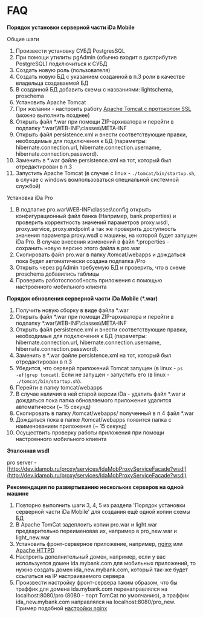# FAQ

**Порядок установки серверной части iDa Mobile**

Общие шаги

1. Произвести установку СУБД PostgresSQL
2. При помощи утилиты pgAdmin (обычно входит в дистрибутив PostgreSQL) подключиться к СУБД
3. Создать новую роль (пользователя)
4. Создать новую БД с указанием созданной в п.3 роли в качестве владельца создаваемой БД
5. В созданной БД добавить схемы с названиями: lightschema, proschema
6. Установить Apache Tomcat
7. При желании - настроить работу [Apache Tomcat с протоколом SSL](http://habrahabr.ru/post/134453/) (можно выполнить позднее)
8. Открыть файл *.war при помощи ZIP-архиватора и перейти в подпапку *.war\WEB-INF\classes\META-INF
9. Открыть файл persistence.xml и внести соответствующие правки, необходимые для подключения к БД (параметры: hibernate.connection.url, hibernate.connection.username, hibernate.connection.password).
10. Заменить в *.war файле persistence.xml на тот, который был отредактирован в п.3
11. Запустить Apache Tomcat (в случае с linux - <code>./tomcat/bin/startup.sh</code>, в случае с windows вомпользоваться специальной системной службой)

Установка iDa Pro

1. В подпапке pro.war\WEB-INF\classes\config открыть конфигурационный файл банка (Например, bank.properties) и проверить корректность значений параметров proxy.wsdl, proxy.service, proxy.endpoint а так же проверить доступность значения параметра proxy.wsdl с машины, на которой будет запущен iDa Pro. В случае внесения изменений в файл *.properties - сохранить новую версию этого файла в pro.war
2. Скопировать файл pro.war в папку /tomcat/webapps и дождаться пока будет автоматически создана подпапка /Pro
3. Открыть через pgAdmin требуемую БД и проверить, что в схеме proschema добавились таблицы
4. Проверить работоспособность приложения с помощью настроенного мобильного клиента

**Порядок обновления серверной части iDa Mobile (*.war)**

1. Получить новую сборку в виде файла *.war
2. Открыть файл *.war при помощи ZIP-архиватора и перейти в подпапку *.war\WEB-INF\classes\META-INF
3. Открыть файл persistence.xml и внести соответствующие правки, необходимые для подключения к БД (параметры: hibernate.connection.url, hibernate.connection.username, hibernate.connection.password).
4. Заменить в *.war файле persistence.xml на тот, который был отредактирован в п.3
5. Убедится, что серверй приложений Tomcat запущен (в linux - <code>ps -ef|grep tomcat</code>). Если не запущен - запустить его (в linux - <code>./tomcat/bin/startup.sh</code>).
6. Перейти в папку tomcat/webapps
7. В случае наличия в ней старой версии iDa - удалить файл *.war и дождаться пока папка обновляемого приложения удалится автоматически (~ 15 секунд)
8. Скопировать в папку /tomcat/webapps/ полученный в п.4 файл *.war
9. Дождаться пока в папке /tomcat/webapps появится папка с наименованием приложения (~ 15 секунд)
10. Осуществить проверку работы приложения при помощи настроенного мобильного клиента

**Эталонная wsdl**

pro server - [http://dev.idamob.ru/proxy/services/IdaMobProxyServiceFacade?wsdl](http://dev.idamob.ru/proxy/services/IdaMobProxyServiceFacade?wsdl)

**Рекомендация по развертыванию нескольких серверов на одной машине**

1. Повторно выполнить шаги 3, 4, 5 из раздела 'Порядок установки серверной части iDa Mobile' для создания ещё одной копии схемы БД
2. В Apache TomCat задеплоить копии pro.war и light.war предварительно переименовав их, например в pro_new.war и light_new.war
3. Установить фронт-серверное приложение, например, [nginx](https://nginx.org/ru/) или [Apache HTTPD](https://httpd.apache.org)
4. Настроить дополнительный домен, например, если у вас используется домен ida.mybank.com для мобильных приложений, то нужно создать домен ida_new.mybank.com, который так-же будет ссылаться на IP настраиваемого сервера
4. Произвести настройку фронт-сервера таким образом, что бы траффик для домена ida.mybank.com перенаправлялся на localhost:8080/pro (8080 - порт TomCat по умолчанию), а траффик ida_new.mybank.com направлялся на localhost:8080/pro_new. Пример подобной [настройки nginx](http://serverfault.com/questions/536576/nginx-how-do-i-forward-a-http-request-to-another-port)
